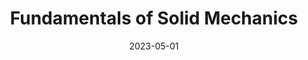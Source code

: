 ---
layout: default
title: "Fundamentals of Solid Mechanics"
authors: "Mark Paral"
publisher: "Self Published"
date: 2023-05-01
image: "/assets/images/fundamentals_of_solid_mechanics/fund_cover.png"
type: "Notes"
link: "/assets/publications/aa240_notes/Fundamentals_of_Solid_Mechanics.pdf"
--- 